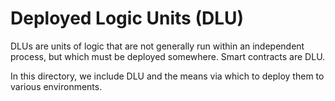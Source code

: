 # Deployed Logic Units (DLU)

DLUs are units of logic that are not generally run within an independent process, but which must be deployed somewhere. Smart contracts are DLU.

In this directory, we include DLU and the means via which to deploy them to various environments.
